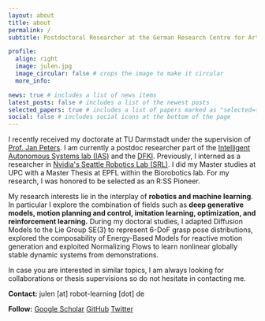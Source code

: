 ```yaml
---
layout: about
title: about
permalink: /
subtitle: Postdoctoral Researcher at the German Research Centre for Artificial Intelligence (DFKI)

profile:
  align: right
  image: julen.jpg
  image_circular: false # crops the image to make it circular
  more_info:

news: true # includes a list of news items
latest_posts: false # includes a list of the newest posts
selected_papers: true # includes a list of papers marked as "selected={true}"
social: false # includes social icons at the bottom of the page
---
```


I recently received my doctorate at TU Darmstadt under the supervision of [Prof. Jan Peters](https://www.ias.informatik.tu-darmstadt.de/Member/JanPeters).
I am currently a postdoc researcher part of the [Intelligent Autonomous Systems lab (IAS)](https://www.ias.informatik.tu-darmstadt.de/) and the [DFKI](https://www.dfki.de/en/web/).
Previously, I interned as a researcher in [Nvidia's Seattle Robotics Lab (SRL)](https://research.nvidia.com/labs/srl/).
I did my Master studies at UPC with a Master Thesis at EPFL within the Biorobotics lab.
For my research, I was honored to be selected as an R:SS Pioneer.

My research interests lie in the interplay of **robotics and machine learning**. In particular I explore the combination of fields such as **deep generative models, motion planning and control, imitation learning, optimization, and reinforcement learning.**
During my doctoral studies, I adapted Diffusion Models to the Lie Group SE(3) to represent 6-DoF grasp pose distributions, explored the composability of Energy-Based Models for reactive motion generation and exploited Normalizing Flows to learn nonlinear globally stable dynamic systems from demonstrations.

In case you are interested in similar topics, I am always looking for collaborations or thesis supervisions so do not hesitate in contacting me.


**Contact:** julen [at] robot-learning [dot] de

**Follow:**
[Google Scholar](https://scholar.google.com/citations?user=lx5qencAAAAJ&hl)
[GitHub](https://github.com/TheCamusean)
[Twitter](https://twitter.com/theCamusean)
